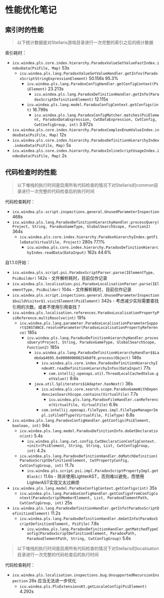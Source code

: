 # 性能优化笔记

## 索引时的性能

> 以下统计数据是对Stellaris游戏目录进行一次完整的索引之后的统计数据

索引耗时：

* `icu.windea.pls.core.index.hierarchy.ParadoxValueSetValueFastIndex.indexData(PsiFile, Map)` 53s
  * `icu.windea.pls.lang.ParadoxValueSetValueHandler.getInfos(ParadoxScriptStringExpressionElement)` 50.156s 95.3%
    * `icu.windea.pls.lang.ParadoxConfigHandler.getConfigContext(PsiElement)` 23.213s
      * `icu.windea.pls.lang.ParadoxDefinitionHandler.getInfo(ParadoxScriptDefinitionElement)` 12.115s
    * `icu.windea.pls.lang.model.ParadoxConfigContext.getConfigs(int)` 16.799s
      * `icu.windea.pls.lang.ParadoxConfigMatcher.matches(PsiElement, ParadoxDataExpression, CwtDataExpression, CwtConfig, CwtConfigGroup, int)` 3.972s
* `icu.windea.pls.core.index.hierarchy.ParadoxComplexEnumValueIndex.indexData(PsiFile, Map)` 12s
* `icu.windea.pls.core.index.hierarchy.ParadoxDefinitionHierarchyIndex.indexData(PsiFile, Map)` 5s
* `icu.windea.pls.core.index.hierarchy.ParadoxInlineScriptUsageIndex.indexData(PsiFile, Map)` 2s

## 代码检查时的性能

> 以下堆栈的执行时间是启用所有代码检查的情况下对Stellaris的common目录进行一次完整的代码检查后的执行时间

代码检查耗时：

* `icu.windea.pls.script.inspections.general.UnusedParameterInspection` 468s
* `icu.windea.pls.lang.ParadoxDefinitionHierarchyHandler.processQuery(Project, String, ParadoxGameType, GlobalSearchScope, Function2)` 364s
  * `icu.windea.pls.core.index.hierarchy.ParadoxHierarchyIndex.getFileData(VirtualFile, Project)` 280s 77.1%
    * `icu.windea.pls.core.index.hierarchy.ParadoxDefinitionHierarchyIndex.readData(DataInput)` 162s 44.6%

自1.1.0开始：

* `icu.windea.pls.script.psi.ParadoxScriptParser.parse(IElementType, PsiBuilder)` 142s - 文件解析耗时，目前仅作记录
* `icu.windea.pls.localisation.psi.ParadoxLocalisationParser.parse(IElementType, PsiBuilder)` 104s - 文件解析耗时，目前仅作记录
* `icu.windea.pls.script.inspections.general.UnusedParameterInspection$buildVisitor$1.visitElement(PsiElement)` 342s - 考虑减少实际需要查找引用的次数，或者不使用引用查找？
* `icu.windea.pls.localisation.references.ParadoxLocalisationPropertyPsiReference.multiResolve(int)` 191s
  * `icu.windea.pls.lang.parameter.ParadoxLocalisationParameterSupport$INSTANCE.resolveParameter(ParadoxLocalisationPropertyReference)` 185s
    * `icu.windea.pls.lang.ParadoxDefinitionHierarchyHandler.processQuery(Project, String, ParadoxGameType, GlobalSearchScope, Function2)` 185s
      * `icu.windea.pls.lang.ParadoxDefinitionHierarchyHandler$$Lambda$4695.0x000000080254b8f8.process(Object)` 146s
        * `icu.windea.pls.core.index.ParadoxDefinitionHierarchyIndexKt.readDefinitionHierarchyInfos(DataInput)` 77s
          * `com.intellij.openapi.util.ThreadLocalCachedValue.getValue()` 9.6s
      * `java.util.Spliterators$1Adapter.hasNext()` 36s
        * `icu.windea.pls.core.search.scope.ParadoxGameWithDependenciesSearchScope.contains(VirtualFile)` 7.7s
          * `icu.windea.pls.lang.ParadoxFileHandler.canReference(VirtualFile, VirtualFile)` 6.9s
        * `com.intellij.openapi.fileTypes.impl.FileTypeManagerImpl.isFileOfType(VirtualFile, FileType)` 6.8s
* `icu.windea.pls.lang.ParadoxConfigHandler.getConfigs(PsiElement, boolean, int)` 94s
  * `icu.windea.pls.lang.model.ParadoxDefinitionInfo.doGetDeclaration(int)` 5.4s
    * `icu.windea.pls.lang.cwt.config.CwtDeclarationConfigContext.<init>(PsiElement, String, String, List, CwtConfigGroup, int)` 4.2s
  * `icu.windea.pls.lang.ParadoxDefinitionHandler.doMatchDefinition(ParadoxScriptDefinitionElement, CwtPropertyConfig, CwtConfigGroup, int)` 11.7s
    * `icu.windea.pls.script.psi.impl.ParadoxScriptPropertyImpl.getBlock()` 11.6s - 除非使用LighterAST，否则难以避免，而使用LighterAST实现又太过麻烦
* `icu.windea.pls.lang.model.ParadoxConfigContext.getConfigs(int)` 35s
  * `icu.windea.pls.lang.ParadoxConfigHandler.getConfigsFromConfigContext(ParadoxScriptMemberElement, List, ParadoxElementPath, CwtConfigGroup, int)` 25s
* `icu.windea.pls.lang.ParadoxDefinitionHandler.getInfo(ParadoxScriptDefinitionElement)` 11.2s
  * `icu.windea.pls.lang.ParadoxDefinitionHandler.doGetInfo(ParadoxScriptDefinitionElement, PsiFile)` 7.8s
    * `icu.windea.pls.lang.ParadoxDefinitionHandler.getMatchedTypeConfig(ParadoxScriptDefinitionElement, ParadoxPath, ParadoxElementPath, String, CwtConfigGroup)` 5.6s

> 以下堆栈的执行时间是启用所有代码检查的情况下对Stellaris的localisation目录进行一次完整的代码检查后的执行时间

代码检查耗时：

* `icu.windea.pls.localisation.inspections.bug.UnsupportedRecursionInspection` 26s 应当无法进一步优化
  * `icu.windea.pls.PlsExtensionsKt.getLocaleConfig(PsiElement)` 4.292s
